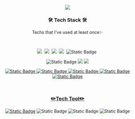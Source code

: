 <p align="center">
<img src="https://capsule-render.vercel.app/api?type=Waving&color=auto&height=300&section=header&text=Hyunmin&fontSize=80" /></p>
<h3 align="center"><b>🛠 Tech Stack 🛠</b></h3>
<p  align="center">Techs that I've used at least once✨</p>
</br>
<p align="center">
<img src="https://img.shields.io/badge/Android-green?style=flat-square&logo=Android&logoColor=white"/></a>&nbsp 
<img src="https://img.shields.io/badge/Python-blue?style=flat-square&logo=Python&logoColor=white"/></a>&nbsp 
<img src="https://img.shields.io/badge/Javascript-yellow?style=flat-square&logo=Javascript&logoColor=white"/></a>&nbsp 
<img src="https://img.shields.io/badge/CSS3-1572B6?style=flat-square&logo=CSS3&logoColor=white"/></a>&nbsp
<img alt="Static Badge" src="https://img.shields.io/badge/springboot-%236DB33F?style=flat-square&logo=springboot&logoColor=white"/></a>&nbsp
</p>

 <p align="center" dir="auto">
 <img alt="Static Badge" src="https://img.shields.io/badge/HTML5-%23E34F26?style=flat-square&logo=HTML5&logoColor=white">
      <a target="_blank" rel="noopener noreferrer nofollow" href="https://camo.githubusercontent.com/885ff552cb786906ac0f6bb553440a5d00eded031fde8bcd7e242e961025e8c6/68747470733a2f2f696d672e736869656c64732e696f2f62616467652f432053686172702d3233393132303f7374796c653d666c61742d737175617265266c6f676f3d435368617270266c6f676f436f6c6f723d7768697465"><img src="https://camo.githubusercontent.com/885ff552cb786906ac0f6bb553440a5d00eded031fde8bcd7e242e961025e8c6/68747470733a2f2f696d672e736869656c64732e696f2f62616467652f432053686172702d3233393132303f7374796c653d666c61742d737175617265266c6f676f3d435368617270266c6f676f436f6c6f723d7768697465" data-canonical-src="https://img.shields.io/badge/C Sharp-239120?style=flat-square&amp;logo=CSharp&amp;logoColor=white" style="max-width: 100%;"></a>
      <a target="_blank" rel="noopener noreferrer nofollow" href="https://camo.githubusercontent.com/69432fc7d578adefe03f40c48c92a4708d032a81ffab182f4cb397682b8746a1/68747470733a2f2f696d672e736869656c64732e696f2f62616467652f507974686f6e2d3337363641423f7374796c653d666c61742d737175617265266c6f676f3d507974686f6e266c6f676f436f6c6f723d7768697465"><img src="https://camo.githubusercontent.com/69432fc7d578adefe03f40c48c92a4708d032a81ffab182f4cb397682b8746a1/68747470733a2f2f696d672e736869656c64732e696f2f62616467652f507974686f6e2d3337363641423f7374796c653d666c61742d737175617265266c6f676f3d507974686f6e266c6f676f436f6c6f723d7768697465" data-canonical-src="https://img.shields.io/badge/Python-3766AB?style=flat-square&amp;logo=Python&amp;logoColor=white" style="max-width: 100%;"></a>
     <a target="_blank" rel="noopener noreferrer nofollow" href="https://camo.githubusercontent.com/d9b354500c52f66e0e6975e80e52d0e89c2be02f196cb2ec77c2e40b891a7ae0/68747470733a2f2f696d672e736869656c64732e696f2f62616467652f416e64726f69642d3344444338343f7374796c653d666c61742d737175617265266c6f676f3d416e64726f6964266c6f676f436f6c6f723d7768697465">
    </p>
<p align="center" dir="auto">
<img alt="Static Badge" src="https://img.shields.io/badge/.Net-%23512BD4?style=flat-square&logo=.Net&logoColor=white">
<img alt="Static Badge" src="https://img.shields.io/badge/JAVA-%234B4B77?style=flat-square&logo=JAVA&logoColor=white">
<img alt="Static Badge" src="https://img.shields.io/badge/MySQL-%234479A1?style=flat-square&logo=MySQL&logoColor=white">
<img alt="Static Badge" src="https://img.shields.io/badge/MsSQL-%23CC2927?style=flat-square&logo=microsoftsqlserver&logoColor=white">
<img alt="Static Badge" src="https://img.shields.io/badge/Oracle-%23F80000?style=flat-square&logo=Oracle&logoColor=white">
</p>
     
<p dir="auto"></p>
  <br>
<h3 align="center" dir="auto">✏️Tech Tool✏️</h3>
<p align="center" dir="auto">
<img alt="Static Badge" src="https://img.shields.io/badge/Visual%20Studio-%235C2D91?style=flat-square&logo=Visual%20Studio&logoColor=white"/></a>
<img alt="Static Badge" src="https://img.shields.io/badge/Eclipse-%232C2255?style=flat-square&logo=Eclipse&logoColor=white"/></a>
<img alt="Static Badge" src="https://img.shields.io/badge/IntelliJ%20IDEA-%23000000?style=flat-square&logo=IntelliJ%20IDEA&logoColor=white"></a>
<img alt="Static Badge" src="https://img.shields.io/badge/Git-%23F05032?style=flat-square&logo=Git&logoColor=white"/></a>
<!-- <img alt="Static Badge" src="https://img.shields.io/badge/Android%20Studio-%233DDC84?style=flat-square&logo=Android%20Studio&logoColor=white"/></a>-->
<p dir="auto"></p>
</div>

